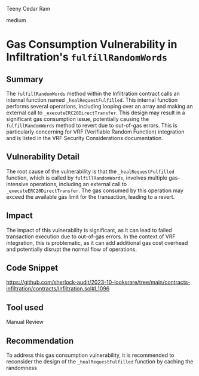Teeny Cedar Ram

medium

# Gas Consumption Vulnerability in Infiltration's `fulfillRandomWords`
## Summary
The `fulfillRandomWords` method within the Infiltration contract calls an internal function named `_healRequestFulfilled`. This internal function performs several operations, including looping over an array and making an external call to `_executeERC20DirectTransfer`. This design may result in a significant gas consumption issue, potentially causing the `fulfillRandomWords` method to revert due to out-of-gas errors. This is particularly concerning for VRF (Verifiable Random Function) integration and is listed in the VRF Security Considerations documentation.

## Vulnerability Detail
The root cause of the vulnerability is that the `_healRequestFulfilled` function, which is called by `fulfillRandomWords`, involves multiple gas-intensive operations, including an external call to `_executeERC20DirectTransfer`. The gas consumed by this operation may exceed the available gas limit for the transaction, leading to a revert.

## Impact
The impact of this vulnerability is significant, as it can lead to failed transaction execution due to out-of-gas errors. In the context of VRF integration, this is problematic, as it can add additional gas cost overhead and potentially disrupt the normal flow of operations.

## Code Snippet
https://github.com/sherlock-audit/2023-10-looksrare/tree/main/contracts-infiltration/contracts/Infiltration.sol#L1096


## Tool used
Manual Review

## Recommendation
To address this gas consumption vulnerability, it is recommended to reconsider the design of the `_healRequestFulfilled` function by caching the randomness